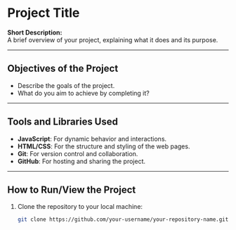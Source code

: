 # Project Title

**Short Description:**  
A brief overview of your project, explaining what it does and its purpose.

---

## Objectives of the Project

- Describe the goals of the project.
- What do you aim to achieve by completing it?

---

## Tools and Libraries Used

- **JavaScript**: For dynamic behavior and interactions.
- **HTML/CSS**: For the structure and styling of the web pages.
- **Git**: For version control and collaboration.
- **GitHub**: For hosting and sharing the project.

---

## How to Run/View the Project

1. Clone the repository to your local machine:
   ```bash
   git clone https://github.com/your-username/your-repository-name.git
